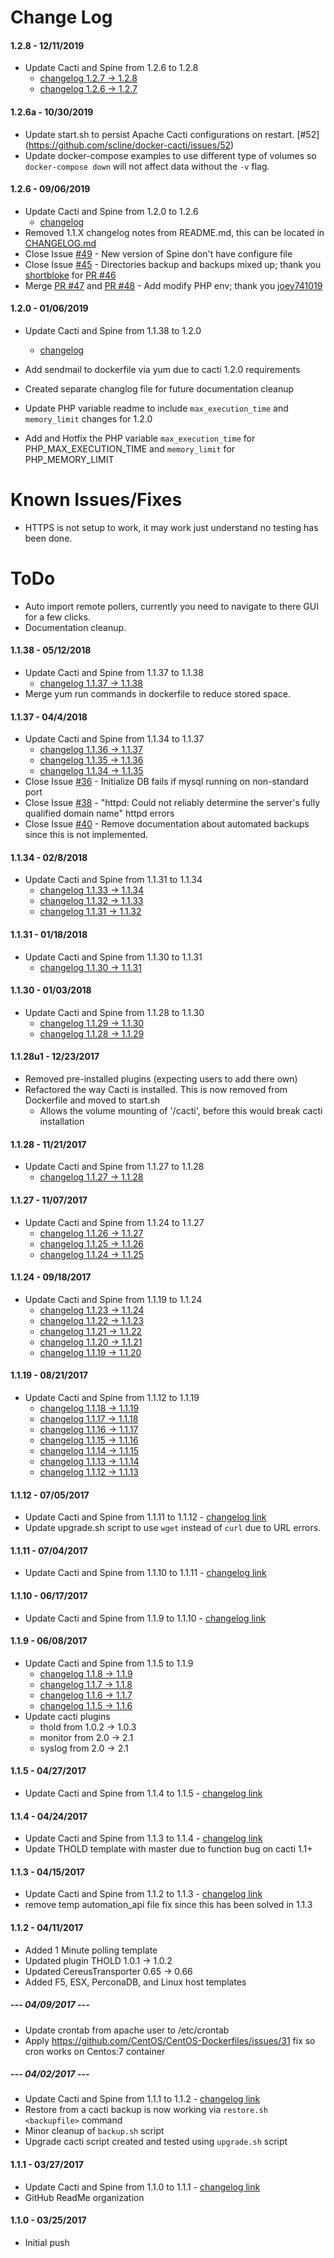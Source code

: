 # Change Log
#### 1.2.8 - 12/11/2019
 * Update Cacti and Spine from 1.2.6 to 1.2.8
   * [changelog 1.2.7 -> 1.2.8][CL1.2.8]
   * [changelog 1.2.6 -> 1.2.7][CL1.2.7]

#### 1.2.6a - 10/30/2019
 * Update start.sh to persist Apache Cacti configurations on restart. [#52] (https://github.com/scline/docker-cacti/issues/52)
 * Update docker-compose examples to use different type of volumes so `docker-compose down` will not affect data without the `-v` flag.

#### 1.2.6 - 09/06/2019
 * Update Cacti and Spine from 1.2.0 to 1.2.6
   * [changelog][cacti_changelog]
 * Removed 1.1.X changelog notes from README.md, this can be located in [CHANGELOG.md](https://github.com/scline/docker-cacti/blob/master/changelog.md)
 * Close Issue [#49](https://github.com/scline/docker-cacti/issues/49) - New version of Spine don't have configure file
 * Close Issue [#45](https://github.com/scline/docker-cacti/issues/45) - Directories backup and backups mixed up; thank you [shortbloke](https://github.com/shortbloke) for [PR #46](https://github.com/scline/docker-cacti/pull/46)
 * Merge [PR #47](https://github.com/scline/docker-cacti/pull/47) and [PR #48](https://github.com/scline/docker-cacti/pull/48) - Add modify PHP env; thank you [joey741019](https://github.com/joey741019)

#### 1.2.0 - 01/06/2019
 * Update Cacti and Spine from 1.1.38 to 1.2.0
    * [changelog][cacti_changelog]

 * Add sendmail to dockerfile via yum due to cacti 1.2.0 requirements
 * Created separate changlog file for future documentation cleanup
 * Update PHP variable readme to include `max_execution_time` and `memory_limit` changes for 1.2.0
 * Add and Hotfix the PHP variable `max_execution_time` for PHP_MAX_EXECUTION_TIME and `memory_limit` for PHP_MEMORY_LIMIT

# Known Issues/Fixes
* HTTPS is not setup to work, it may work just understand no testing has been done.

# ToDo
* Auto import remote pollers, currently you need to navigate to there GUI for a few clicks.
* Documentation cleanup.

#### 1.1.38 - 05/12/2018
 * Update Cacti and Spine from 1.1.37 to 1.1.38
   * [changelog 1.1.37 -> 1.1.38][CL1.1.38]
 * Merge yum run commands in dockerfile to reduce stored space.

#### 1.1.37 - 04/4/2018
 * Update Cacti and Spine from 1.1.34 to 1.1.37
   * [changelog 1.1.36 -> 1.1.37][CL1.1.37]
   * [changelog 1.1.35 -> 1.1.36][CL1.1.36]
   * [changelog 1.1.34 -> 1.1.35][CL1.1.35]
 * Close Issue [#36](https://github.com/scline/docker-cacti/issues/36) - Initialize DB fails if mysql running on non-standard port
 * Close Issue [#38](https://github.com/scline/docker-cacti/issues/38) - "httpd: Could not reliably determine the server's fully qualified domain name" httpd errors
 * Close Issue [#40](https://github.com/scline/docker-cacti/issues/40) - Remove documentation about automated backups since this is not implemented. 


#### 1.1.34 - 02/8/2018
 * Update Cacti and Spine from 1.1.31 to 1.1.34
   * [changelog 1.1.33 -> 1.1.34][CL1.1.34]
   * [changelog 1.1.32 -> 1.1.33][CL1.1.33]
   * [changelog 1.1.31 -> 1.1.32][CL1.1.32]

#### 1.1.31 - 01/18/2018
 * Update Cacti and Spine from 1.1.30 to 1.1.31
   * [changelog 1.1.30 -> 1.1.31][CL1.1.31]

#### 1.1.30 - 01/03/2018
 * Update Cacti and Spine from 1.1.28 to 1.1.30
   * [changelog 1.1.29 -> 1.1.30][CL1.1.30]
   * [changelog 1.1.28 -> 1.1.29][CL1.1.29]

#### 1.1.28u1 - 12/23/2017
 * Removed pre-installed plugins (expecting users to add there own)
 * Refactored the way Cacti is installed. This is now removed from Dockerfile and moved to start.sh
   * Allows the volume mounting of '/cacti', before this would break cacti installation

#### 1.1.28 - 11/21/2017
 * Update Cacti and Spine from 1.1.27 to 1.1.28
   * [changelog 1.1.27 -> 1.1.28][CL1.1.28]

#### 1.1.27 - 11/07/2017
 * Update Cacti and Spine from 1.1.24 to 1.1.27
   * [changelog 1.1.26 -> 1.1.27][CL1.1.27]
   * [changelog 1.1.25 -> 1.1.26][CL1.1.26]
   * [changelog 1.1.24 -> 1.1.25][CL1.1.25]

#### 1.1.24 - 09/18/2017
 * Update Cacti and Spine from 1.1.19 to 1.1.24 
   * [changelog 1.1.23 -> 1.1.24][CL1.1.24]
   * [changelog 1.1.22 -> 1.1.23][CL1.1.23]
   * [changelog 1.1.21 -> 1.1.22][CL1.1.22]
   * [changelog 1.1.20 -> 1.1.21][CL1.1.21]
   * [changelog 1.1.19 -> 1.1.20][CL1.1.20]

#### 1.1.19 - 08/21/2017
 * Update Cacti and Spine from 1.1.12 to 1.1.19 
   * [changelog 1.1.18 -> 1.1.19][CL1.1.19]
   * [changelog 1.1.17 -> 1.1.18][CL1.1.18]
   * [changelog 1.1.16 -> 1.1.17][CL1.1.17]
   * [changelog 1.1.15 -> 1.1.16][CL1.1.16]
   * [changelog 1.1.14 -> 1.1.15][CL1.1.15]
   * [changelog 1.1.13 -> 1.1.14][CL1.1.14]
   * [changelog 1.1.12 -> 1.1.13][CL1.1.13]

#### 1.1.12 - 07/05/2017
 * Update Cacti and Spine from 1.1.11 to 1.1.12 - [changelog link][CL1.1.12]
 * Update upgrade.sh script to use `wget` instead of `curl` due to URL errors.
 
#### 1.1.11 - 07/04/2017
 * Update Cacti and Spine from 1.1.10 to 1.1.11 - [changelog link][CL1.1.11]

#### 1.1.10 - 06/17/2017
 * Update Cacti and Spine from 1.1.9 to 1.1.10 - [changelog link][CL1.1.10]

#### 1.1.9 - 06/08/2017
 * Update Cacti and Spine from 1.1.5 to 1.1.9 
   * [changelog 1.1.8 -> 1.1.9][CL1.1.9]
   * [changelog 1.1.7 -> 1.1.8][CL1.1.8]
   * [changelog 1.1.6 -> 1.1.7][CL1.1.7]
   * [changelog 1.1.5 -> 1.1.6][CL1.1.6]
 * Update cacti plugins
   * thold from 1.0.2 -> 1.0.3
   * monitor from 2.0 -> 2.1
   * syslog from 2.0 -> 2.1

#### 1.1.5 - 04/27/2017
 * Update Cacti and Spine from 1.1.4 to 1.1.5 - [changelog link][CL1.1.5]

#### 1.1.4 - 04/24/2017
 * Update Cacti and Spine from 1.1.3 to 1.1.4 - [changelog link][CL1.1.4]
 * Update THOLD template with master due to function bug on cacti 1.1+

#### 1.1.3 - 04/15/2017
 * Update Cacti and Spine from 1.1.2 to 1.1.3 - [changelog link][CL1.1.3]
 * remove temp automation_api file fix since this has been solved in 1.1.3

#### 1.1.2 - 04/11/2017
 * Added 1 Minute polling template
 * Updated plugin THOLD 1.0.1 -> 1.0.2
 * Updated CereusTransporter 0.65 -> 0.66
 * Added F5, ESX, PerconaDB, and Linux host templates
##### --- 04/09/2017 ---
 * Update crontab from apache user to /etc/crontab
 * Apply https://github.com/CentOS/CentOS-Dockerfiles/issues/31 fix so cron works on Centos:7 container
##### --- 04/02/2017 ---
 * Update Cacti and Spine from 1.1.1 to 1.1.2 - [changelog link][CL1.1.2]
 * Restore from a cacti backup is now working via `restore.sh <backupfile>` command
 * Minor cleanup of `backup.sh` script
 * Upgrade cacti script created and tested using `upgrade.sh` script
 
#### 1.1.1 - 03/27/2017
 * Update Cacti and Spine from 1.1.0 to 1.1.1 - [changelog link][CL1.1.1]
 * GitHub ReadMe organization

#### 1.1.0 - 03/25/2017
 * Initial push

[CL1.2.8]: http://www.cacti.net/release_notes.php?version=1.2.8
[CL1.2.7]: http://www.cacti.net/release_notes.php?version=1.2.7
[CL1.2.6]: http://www.cacti.net/release_notes.php?version=1.2.6
[CL1.2.5]: http://www.cacti.net/release_notes.php?version=1.2.5
[CL1.2.4]: http://www.cacti.net/release_notes.php?version=1.2.4
[CL1.2.3]: http://www.cacti.net/release_notes.php?version=1.2.3
[CL1.2.2]: http://www.cacti.net/release_notes.php?version=1.2.2
[CL1.2.1]: http://www.cacti.net/release_notes.php?version=1.2.1
[CL1.2.0]: http://www.cacti.net/release_notes.php?version=1.2.0
[CL1.1.38]: https://www.cacti.net/changelog.php?version=1.1.38
[CL1.1.37]: https://www.cacti.net/changelog.php?version=1.1.37
[CL1.1.36]: https://www.cacti.net/changelog.php?version=1.1.36
[CL1.1.35]: https://www.cacti.net/changelog.php?version=1.1.35
[CL1.1.34]: https://www.cacti.net/changelog.php?version=1.1.34
[CL1.1.33]: https://www.cacti.net/changelog.php?version=1.1.33
[CL1.1.32]: https://www.cacti.net/changelog.php?version=1.1.32
[CL1.1.31]: https://www.cacti.net/changelog.php?version=1.1.31
[CL1.1.30]: https://www.cacti.net/changelog.php?version=1.1.30
[CL1.1.29]: https://www.cacti.net/changelog.php?version=1.1.29
[CL1.1.28]: https://www.cacti.net/changelog.php?version=1.1.28
[CL1.1.27]: https://www.cacti.net/changelog.php?version=1.1.27
[CL1.1.26]: https://www.cacti.net/changelog.php?version=1.1.26
[CL1.1.25]: https://www.cacti.net/changelog.php?version=1.1.25
[CL1.1.24]: https://www.cacti.net/changelog.php?version=1.1.24
[CL1.1.23]: https://www.cacti.net/changelog.php?version=1.1.23
[CL1.1.22]: https://www.cacti.net/changelog.php?version=1.1.22
[CL1.1.21]: https://www.cacti.net/changelog.php?version=1.1.21
[CL1.1.20]: https://www.cacti.net/changelog.php?version=1.1.20
[CL1.1.19]: https://www.cacti.net/changelog.php?version=1.1.19
[CL1.1.18]: https://www.cacti.net/changelog.php?version=1.1.18
[CL1.1.17]: https://www.cacti.net/changelog.php?version=1.1.17
[CL1.1.16]: https://www.cacti.net/changelog.php?version=1.1.16
[CL1.1.15]: https://www.cacti.net/changelog.php?version=1.1.15
[CL1.1.14]: https://www.cacti.net/changelog.php?version=1.1.14
[CL1.1.13]: https://www.cacti.net/changelog.php?version=1.1.13
[CL1.1.12]: https://www.cacti.net/changelog.php?version=1.1.12
[CL1.1.11]: https://www.cacti.net/changelog.php?version=1.1.11
[CL1.1.10]: https://www.cacti.net/changelog.php?version=1.1.10
[CL1.1.9]: https://www.cacti.net/changelog.php
[CL1.1.8]: https://www.cacti.net/changelog.php
[CL1.1.7]: https://www.cacti.net/changelog.php
[CL1.1.6]: https://www.cacti.net/changelog.php
[CL1.1.5]: https://www.cacti.net/changelog.php
[CL1.1.4]: https://www.cacti.net/changelog.php
[CL1.1.3]: https://www.cacti.net/changelog.php
[CL1.1.2]: https://www.cacti.net/changelog.php
[CL1.1.1]: https://www.cacti.net/changelog.php

[cacti_changelog]: https://www.cacti.net/changelog.php
[cacti_download]: http://www.cacti.net/downloads
[spine_download]: http://www.cacti.net/downloads/spine
[arch]: https://github.com/scline/docker-cacti/tree/master/docker-compose
[docker_volume_help]: https://docs.docker.com/engine/tutorials/dockervolumes
[cacti_forums]: http://forums.cacti.net
[cws]: http://cacti.net